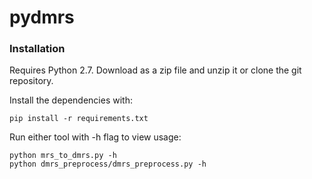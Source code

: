 # pydmrs


### Installation

Requires Python 2.7. Download as a zip file and unzip it or clone the git repository.

Install the dependencies with:
```
pip install -r requirements.txt
```

Run either tool with -h flag to view usage:
```
python mrs_to_dmrs.py -h
python dmrs_preprocess/dmrs_preprocess.py -h
```

